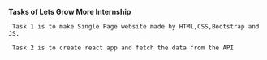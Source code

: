 **Tasks of Lets Grow More Internship**

     Task 1 is to make Single Page website made by HTML,CSS,Bootstrap and JS.
 
     Task 2 is to create react app and fetch the data from the API 

